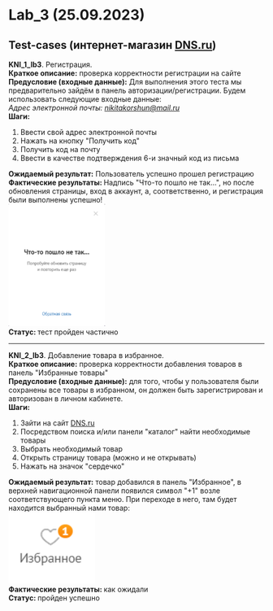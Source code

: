 # Lab_3 (25.09.2023)
## Test-cases (интернет-магазин [DNS.ru](https://www.dns-shop.ru))

<strong>KNI_1_lb3</strong>. Регистрация.<br>
<strong>Краткое описание:</strong> проверка корректности
регистрации на сайте<br>
<strong>Предусловие (входные данные):</strong> Для выполнения этого теста
мы предварительно зайдём в панель авторизации/регистрации.
Будем использовать следующие входные данные:<br>
<i>Адрес электронной почты: nikitakorshun@mail.ru</i><br>
<strong>Шаги:</strong><br>

1. Ввести свой адрес электронной почты
2. Нажать на кнопку "Получить код"
3. Получить код на почту
4. Ввести в качестве подтверждения 6-и значный код из письма

<strong>Ожидаемый результат:</strong> Пользователь успешно прошел регистрацию<br>
<strong>Фактические результаты: </strong> Надпись "Что-то пошло не так...", но после 
обновления страницы, вход в аккаунт, а, соответственно, и регистрация были выполнены
успешно!<br>
<img height="240" title="img with result"  src="Screenshot_2.png"/><br>
<strong>Статус: </strong> тест пройден частично<br>

<hr>
<strong>KNI_2_lb3</strong>. Добавление товара в избранное.<br>
<strong>Краткое описание:</strong> проверка корректности
добавления товаров в панель "Избранные товары"<br>
<strong>Предусловие (входные данные):</strong> для того, чтобы у пользователя были сохранены
все товары в избранном, он должен быть
зарегистрирован и авторизован в личном кабинете.<br>
<strong>Шаги:</strong><br>

1. Зайти на сайт [DNS.ru](https://www.dns-shop.ru)
2. Посредством поиска и/или панели "каталог" найти необходимые товары 
3. Выбрать необходимый товар
4. Открыть страницу товара (можно и не открывать)
5. Нажать на значок "сердечко"<br>

<strong>Ожидаемый результат:</strong> товар добавился в панель "Избранное",
в верхней навигационной панели появился символ "+1"
возле соответствующего пункта меню. При переходе в него, там будет находится выбранный 
нами товар:<br>
<img height="140" width="170" title="img with result"  src="Screenshot_1.png"/><br>
<strong>Фактические результаты: </strong> как ожидали<br>
<strong>Статус: </strong> пройден успешно<br>
